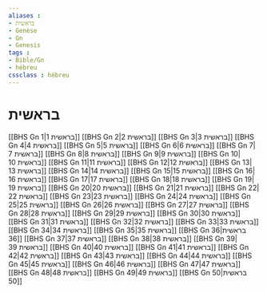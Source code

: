 ```yaml
---
aliases : 
- בראשית
- Genèse
- Gn
- Genesis
tags : 
- Bible/Gn
- hébreu
cssclass : hébreu
---
```


# בראשית

[[BHS Gn 1|בראשית 1]]
[[BHS Gn 2|בראשית 2]]
[[BHS Gn 3|בראשית 3]]
[[BHS Gn 4|בראשית 4]]
[[BHS Gn 5|בראשית 5]]
[[BHS Gn 6|בראשית 6]]
[[BHS Gn 7|בראשית 7]]
[[BHS Gn 8|בראשית 8]]
[[BHS Gn 9|בראשית 9]]
[[BHS Gn 10|בראשית 10]]
[[BHS Gn 11|בראשית 11]]
[[BHS Gn 12|בראשית 12]]
[[BHS Gn 13|בראשית 13]]
[[BHS Gn 14|בראשית 14]]
[[BHS Gn 15|בראשית 15]]
[[BHS Gn 16|בראשית 16]]
[[BHS Gn 17|בראשית 17]]
[[BHS Gn 18|בראשית 18]]
[[BHS Gn 19|בראשית 19]]
[[BHS Gn 20|בראשית 20]]
[[BHS Gn 21|בראשית 21]]
[[BHS Gn 22|בראשית 22]]
[[BHS Gn 23|בראשית 23]]
[[BHS Gn 24|בראשית 24]]
[[BHS Gn 25|בראשית 25]]
[[BHS Gn 26|בראשית 26]]
[[BHS Gn 27|בראשית 27]]
[[BHS Gn 28|בראשית 28]]
[[BHS Gn 29|בראשית 29]]
[[BHS Gn 30|בראשית 30]]
[[BHS Gn 31|בראשית 31]]
[[BHS Gn 32|בראשית 32]]
[[BHS Gn 33|בראשית 33]]
[[BHS Gn 34|בראשית 34]]
[[BHS Gn 35|בראשית 35]]
[[BHS Gn 36|בראשית 36]]
[[BHS Gn 37|בראשית 37]]
[[BHS Gn 38|בראשית 38]]
[[BHS Gn 39|בראשית 39]]
[[BHS Gn 40|בראשית 40]]
[[BHS Gn 41|בראשית 41]]
[[BHS Gn 42|בראשית 42]]
[[BHS Gn 43|בראשית 43]]
[[BHS Gn 44|בראשית 44]]
[[BHS Gn 45|בראשית 45]]
[[BHS Gn 46|בראשית 46]]
[[BHS Gn 47|בראשית 47]]
[[BHS Gn 48|בראשית 48]]
[[BHS Gn 49|בראשית 49]]
[[BHS Gn 50|בראשית 50]]
